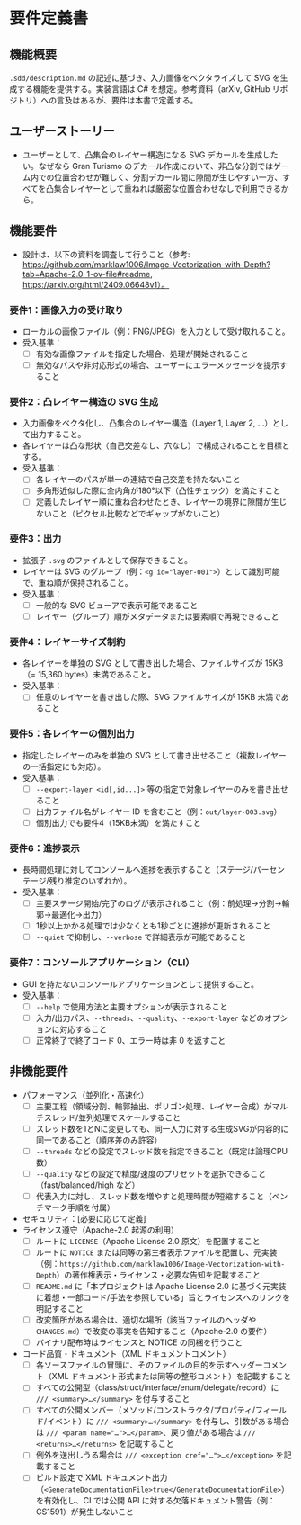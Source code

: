 ﻿# 要件定義書

## 機能概要
`.sdd/description.md` の記述に基づき、入力画像をベクタライズして SVG を生成する機能を提供する。実装言語は C# を想定。参考資料（arXiv, GitHub リポジトリ）への言及はあるが、要件は本書で定義する。

## ユーザーストーリー
- ユーザーとして、凸集合のレイヤー構造になる SVG デカールを生成したい。なぜなら Gran Turismo のデカール作成において、非凸な分割ではゲーム内での位置合わせが難しく、分割デカール間に隙間が生じやすい一方、すべてを凸集合レイヤーとして重ねれば厳密な位置合わせなしで利用できるから。

## 機能要件
 - 設計は、以下の資料を調査して行うこと（参考: https://github.com/marklaw1006/Image-Vectorization-with-Depth?tab=Apache-2.0-1-ov-file#readme, https://arxiv.org/html/2409.06648v1）。
### 要件1：画像入力の受け取り
- ローカルの画像ファイル（例：PNG/JPEG）を入力として受け取れること。
- 受入基準：
  - [ ] 有効な画像ファイルを指定した場合、処理が開始されること
  - [ ] 無効なパスや非対応形式の場合、ユーザーにエラーメッセージを提示すること

### 要件2：凸レイヤー構造の SVG 生成
- 入力画像をベクタ化し、凸集合のレイヤー構造（Layer 1, Layer 2, ...）として出力すること。
- 各レイヤーは凸な形状（自己交差なし、穴なし）で構成されることを目標とする。
- 受入基準：
  - [ ] 各レイヤーのパスが単一の連結で自己交差を持たないこと
  - [ ] 多角形近似した際に全内角が180°以下（凸性チェック）を満たすこと
  - [ ] 定義したレイヤー順に重ね合わせたとき、レイヤーの境界に隙間が生じないこと（ピクセル比較などでギャップがないこと）

### 要件3：出力
- 拡張子 `.svg` のファイルとして保存できること。
- レイヤーは SVG のグループ（例：`<g id="layer-001">`）として識別可能で、重ね順が保持されること。
- 受入基準：
  - [ ] 一般的な SVG ビューアで表示可能であること
  - [ ] レイヤー（グループ）順がメタデータまたは要素順で再現できること

### 要件4：レイヤーサイズ制約
- 各レイヤーを単独の SVG として書き出した場合、ファイルサイズが 15KB（= 15,360 bytes）未満であること。
- 受入基準：
  - [ ] 任意のレイヤーを書き出した際、SVG ファイルサイズが 15KB 未満であること

### 要件5：各レイヤーの個別出力
- 指定したレイヤーのみを単独の SVG として書き出せること（複数レイヤーの一括指定にも対応）。
- 受入基準：
  - [ ] `--export-layer <id[,id...]>` 等の指定で対象レイヤーのみを書き出せること
  - [ ] 出力ファイル名がレイヤー ID を含むこと（例：`out/layer-003.svg`）
  - [ ] 個別出力でも要件4（15KB未満）を満たすこと

### 要件6：進捗表示
- 長時間処理に対してコンソールへ進捗を表示すること（ステージ/パーセンテージ/残り推定のいずれか）。
- 受入基準：
  - [ ] 主要ステージ開始/完了のログが表示されること（例：前処理→分割→輪郭→最適化→出力）
  - [ ] 1秒以上かかる処理では少なくとも1秒ごとに進捗が更新されること
  - [ ] `--quiet` で抑制し、`--verbose` で詳細表示が可能であること

### 要件7：コンソールアプリケーション（CLI）
- GUI を持たないコンソールアプリケーションとして提供すること。
- 受入基準：
  - [ ] `--help` で使用方法と主要オプションが表示されること
  - [ ] 入力/出力パス、`--threads`、`--quality`、`--export-layer` などのオプションに対応すること
  - [ ] 正常終了で終了コード 0、エラー時は非 0 を返すこと

## 非機能要件
- パフォーマンス（並列化・高速化）
  - [ ] 主要工程（領域分割、輪郭抽出、ポリゴン処理、レイヤー合成）がマルチスレッド/並列処理でスケールすること
  - [ ] スレッド数を1とNに変更しても、同一入力に対する生成SVGが内容的に同一であること（順序差のみ許容）
  - [ ] `--threads` などの設定でスレッド数を指定できること（既定は論理CPU数）
  - [ ] `--quality` などの設定で精度/速度のプリセットを選択できること（fast/balanced/high など）
  - [ ] 代表入力に対し、スレッド数を増やすと処理時間が短縮すること（ベンチマーク手順を付属）
- セキュリティ：[必要に応じて定義]
- ライセンス遵守（Apache-2.0 起源の利用）
  - [ ] ルートに `LICENSE`（Apache License 2.0 原文）を配置すること
  - [ ] ルートに `NOTICE` または同等の第三者表示ファイルを配置し、元実装（例：`https://github.com/marklaw1006/Image-Vectorization-with-Depth`）の著作権表示・ライセンス・必要な告知を記載すること
  - [ ] `README.md` に「本プロジェクトは Apache License 2.0 に基づく元実装に着想・一部コード/手法を参照している」旨とライセンスへのリンクを明記すること
  - [ ] 改変箇所がある場合は、適切な場所（該当ファイルのヘッダや `CHANGES.md`）で改変の事実を告知すること（Apache-2.0 の要件）
  - [ ] バイナリ配布時はライセンスと NOTICE の同梱を行うこと
 - コード品質・ドキュメント（XML ドキュメントコメント）
   - [ ] 各ソースファイルの冒頭に、そのファイルの目的を示すヘッダーコメント（XML ドキュメント形式または同等の整形コメント）を記載すること
   - [ ] すべての公開型（class/struct/interface/enum/delegate/record）に `/// <summary>…</summary>` を付与すること
   - [ ] すべての公開メンバー（メソッド/コンストラクタ/プロパティ/フィールド/イベント）に `/// <summary>…</summary>` を付与し、引数がある場合は `/// <param name="…">…</param>`、戻り値がある場合は `/// <returns>…</returns>` を記載すること
   - [ ] 例外を送出しうる場合は `/// <exception cref="…">…</exception>` を記載すること
   - [ ] ビルド設定で XML ドキュメント出力（`<GenerateDocumentationFile>true</GenerateDocumentationFile>`）を有効化し、CI では公開 API に対する欠落ドキュメント警告（例：CS1591）が発生しないこと
